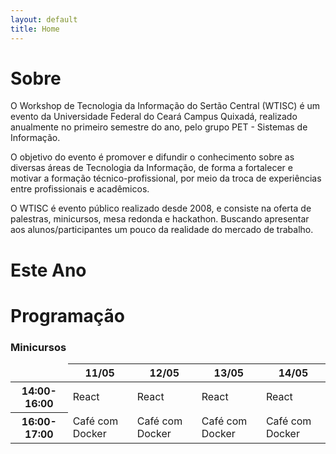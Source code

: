 ```yaml
---
layout: default
title: Home
---
```

# Sobre

O Workshop de Tecnologia da Informação do Sertão Central (WTISC) é um evento da Universidade Federal do Ceará Campus Quixadá, realizado anualmente no primeiro semestre do ano, pelo grupo PET - Sistemas de Informação.

O objetivo do evento é promover e difundir o conhecimento sobre as diversas áreas de Tecnologia da Informação, de forma a fortalecer e motivar a formação técnico-profissional, por meio da troca de experiências entre profissionais e acadêmicos.

O WTISC é evento público realizado desde 2008, e consiste na oferta de palestras, minicursos, mesa redonda e hackathon. Buscando apresentar aos alunos/participantes um pouco da realidade do mercado de trabalho.

# Este Ano


# Programação

### Minicursos

<table class="table table-bordered">
  <thead>
    <tr>
      <th scope="col" style="border: none;"></th>
      <th scope="col">11/05</th>
      <th scope="col">12/05</th>
      <th scope="col">13/05</th>
      <th scope="col">14/05</th>
    </tr>
  </thead>
  <tbody>
    <tr>
      <th scope="row">14:00-16:00</th>
      <td class="table-react" onclick="location.href = 'react'">React</td>
      <td class="table-react" onclick="location.href = 'react'">React</td>
      <td class="table-flutter" onclick="location.href = 'flutter'">React</td>
      <td class="table-flutter" onclick="location.href = 'flutter'">React</td>
    </tr>
    <tr>
      <th scope="row">16:00-17:00</th>
      <td class="table-cafe"  onclick="location.href = 'cafe-com-docker'">Café com Docker</td>
      <td class="table-cafe"  onclick="location.href = 'cafe-com-docker'">Café com Docker</td>
      <td class="table-cafe"  onclick="location.href = 'cafe-com-docker'">Café com Docker</td>
      <td class="table-cafe"  onclick="location.href = 'cafe-com-docker'">Café com Docker</td>
    </tr>
  
  </tbody>
</table>

<!-- Modal -->

